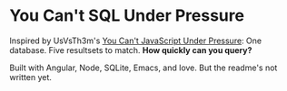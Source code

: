 You Can't SQL Under Pressure
===========================

Inspired by UsVsTh3m's [You Can't JavaScript Under Pressure](http://games.usvsth3m.com/javascript-under-pressure/): One database. Five resultsets to match. **How quickly can you query?**

Built with Angular, Node, SQLite, Emacs, and love. But the readme's not written yet.
